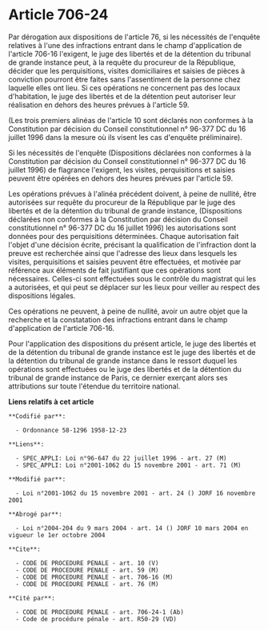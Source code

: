 # Article 706-24

Par dérogation aux dispositions de l'article 76, si les nécessités de l'enquête relatives à l'une des infractions entrant
dans le champ d'application de l'article 706-16 l'exigent, le juge des libertés et de la détention du tribunal de grande
instance peut, à la requête du procureur de la République, décider que les perquisitions, visites domiciliaires et saisies de
pièces à conviction pourront être faites sans l'assentiment de la personne chez laquelle elles ont lieu. Si ces opérations ne
concernent pas des locaux d'habitation, le juge des libertés et de la détention peut autoriser leur réalisation en dehors des
heures prévues à l'article 59.

(Les trois premiers alinéas de l'article 10 sont déclarés non conformes à la Constitution par décision du Conseil
constitutionnel n° 96-377 DC du 16 juillet 1996 dans la mesure où ils visent les cas d'enquête préliminaire).

Si les nécessités de l'enquête (Dispositions déclarées non conformes à la Constitution par décision du Conseil
constitutionnel n° 96-377 DC du 16 juillet 1996) de flagrance l'exigent, les visites, perquisitions et saisies peuvent être
opérées en dehors des heures prévues par l'article 59.

Les opérations prévues à l'alinéa précédent doivent, à peine de nullité, être autorisées sur requête du procureur de la
République par le juge des libertés et de la détention du tribunal de grande instance, (Dispositions déclarées non conformes
à la Constitution par décision du Conseil constitutionnel n° 96-377 DC du 16 juillet 1996) les autorisations sont données
pour des perquisitions déterminées. Chaque autorisation fait l'objet d'une décision écrite, précisant la qualification de
l'infraction dont la preuve est recherchée ainsi que l'adresse des lieux dans lesquels les visites, perquisitions et saisies
peuvent être effectuées, et motivée par référence aux éléments de fait justifiant que ces opérations sont nécessaires.
Celles-ci sont effectuées sous le contrôle du magistrat qui les a autorisées, et qui peut se déplacer sur les lieux pour
veiller au respect des dispositions légales.

Ces opérations ne peuvent, à peine de nullité, avoir un autre objet que la recherche et la constatation des infractions
entrant dans le champ d'application de l'article 706-16.

Pour l'application des dispositions du présent article, le juge des libertés et de la détention du tribunal de grande
instance est le juge des libertés et de la détention du tribunal de grande instance dans le ressort duquel les opérations
sont effectuées ou le juge des libertés et de la détention du tribunal de grande instance de Paris, ce dernier exerçant alors
ses attributions sur toute l'étendue du territoire national.

**Liens relatifs à cet article**

	**Codifié par**:

	  - Ordonnance 58-1296 1958-12-23

	**Liens**:

	  - SPEC_APPLI: Loi n°96-647 du 22 juillet 1996 - art. 27 (M)
	  - SPEC_APPLI: Loi n°2001-1062 du 15 novembre 2001 - art. 71 (M)

	**Modifié par**:

	  - Loi n°2001-1062 du 15 novembre 2001 - art. 24 () JORF 16 novembre 2001

	**Abrogé par**:

	  - Loi n°2004-204 du 9 mars 2004 - art. 14 () JORF 10 mars 2004 en vigueur le 1er octobre 2004

	**Cite**:

	  - CODE DE PROCEDURE PENALE - art. 10 (V)
	  - CODE DE PROCEDURE PENALE - art. 59 (M)
	  - CODE DE PROCEDURE PENALE - art. 706-16 (M)
	  - CODE DE PROCEDURE PENALE - art. 76 (M)

	**Cité par**:

	  - CODE DE PROCEDURE PENALE - art. 706-24-1 (Ab)
	  - Code de procédure pénale - art. R50-29 (VD)
